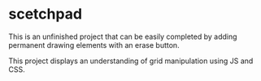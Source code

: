 # scetchpad

This is an unfinished project that can be easily completed by adding permanent drawing elements with an erase button. 

This project displays an understanding of grid manipulation using JS and CSS. 